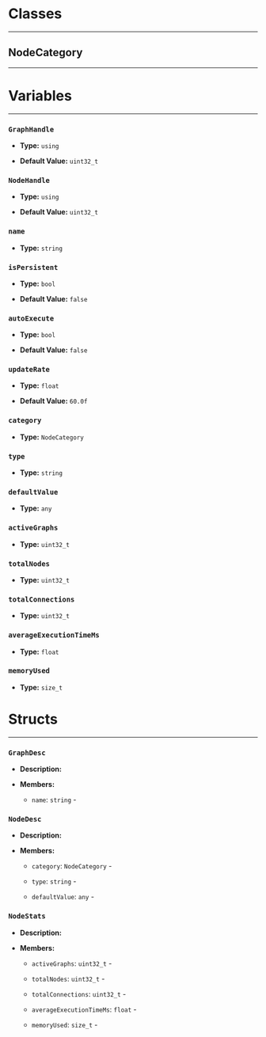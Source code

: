 # Classes
---

## NodeCategory
---




# Variables
---

### `GraphHandle`

- **Type:** `using`

- **Default Value:** `uint32_t`



### `NodeHandle`

- **Type:** `using`

- **Default Value:** `uint32_t`



### `name`

- **Type:** `string`



### `isPersistent`

- **Type:** `bool`

- **Default Value:** `false`



### `autoExecute`

- **Type:** `bool`

- **Default Value:** `false`



### `updateRate`

- **Type:** `float`

- **Default Value:** `60.0f`



### `category`

- **Type:** `NodeCategory`



### `type`

- **Type:** `string`



### `defaultValue`

- **Type:** `any`



### `activeGraphs`

- **Type:** `uint32_t`



### `totalNodes`

- **Type:** `uint32_t`



### `totalConnections`

- **Type:** `uint32_t`



### `averageExecutionTimeMs`

- **Type:** `float`



### `memoryUsed`

- **Type:** `size_t`




# Structs
---

### `GraphDesc`

- **Description:** 

- **Members:**

  - `name`: `string` - 



### `NodeDesc`

- **Description:** 

- **Members:**

  - `category`: `NodeCategory` - 

  - `type`: `string` - 

  - `defaultValue`: `any` - 



### `NodeStats`

- **Description:** 

- **Members:**

  - `activeGraphs`: `uint32_t` - 

  - `totalNodes`: `uint32_t` - 

  - `totalConnections`: `uint32_t` - 

  - `averageExecutionTimeMs`: `float` - 

  - `memoryUsed`: `size_t` - 


